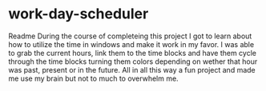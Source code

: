 # work-day-scheduler
Readme
During the course of completeing this project I got to learn about how to utilize the time in windows and make it work in my favor. I was able to grab the current hours, link them to the time blocks and have them cycle through the time blocks turning them colors depending on wether that hour was past, present or in the future. All in all this way a fun project and made me use my brain but not to much to overwhelm me. 
